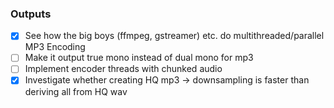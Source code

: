 
### Outputs
- [x] See how the big boys (ffmpeg, gstreamer) etc. do multithreaded/parallel MP3 Encoding
- [ ] Make it output true mono instead of dual mono for mp3
- [ ] Implement encoder threads with chunked audio 
- [x] Investigate whether creating HQ mp3 -> downsampling is faster than deriving all from HQ wav
